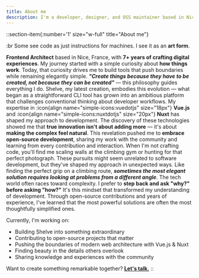 ```yaml
---
title: About me
description: I'm a developer, designer, and OSS maintainer based in Nice (France). I'm passionate about coding, design, and everything in between.
---
```


::section-item{:number='1' size="w-full" title="About me"}

:br
Some see code as just instructions for machines. I see it as an **art form**.

**Frontend Architect** based in Nice, France, with **7+ years of crafting digital experiences**. My journey started with
a simple curiosity about **how things work**. Today, that curiosity drives me to build tools that push boundaries
while remaining elegantly simple. _**"Create things because they have to be created, not because they can be
created"**_ — this philosophy guides everything I do. Shelve, my latest creation, embodies this evolution — what began
as a straightforward CLI tool has grown into an ambitious platform that challenges conventional thinking about developer
workflows. My expertise in :icon{align name="simple-icons:vuedotjs" size="18px"} **Vue.js** and 
:icon{align name="simple-icons:nuxtdotjs" size="20px"} **Nuxt** has shaped my approach to development. The discovery of these technologies
showed me that **true innovation isn't about adding more** — it's about **making the complex feel natural**. This
revelation pushed me to **embrace open-source development**, sharing my work with the community and learning from
every contribution and interaction. When I'm not crafting code, you'll find me scaling walls at the climbing gym or
hunting for that perfect photograph. These pursuits might seem unrelated to software development, but they've shaped my
approach in unexpected ways. Like finding the perfect grip on a climbing route,
_**sometimes the most elegant solution requires looking at problems from a different angle**_. The tech world often
races toward complexity. I prefer to **step back and ask "why?" before asking "how?"** It's this mindset that
transformed my understanding of development. Through open-source contributions and years of experience, I've learned
that the most powerful solutions are often the most thoughtfully simplified ones.

Currently, I'm working on:

- Building Shelve into something extraordinary
- Contributing to open-source projects that matter
- Pushing the boundaries of modern web architecture with Vue.js & Nuxt
- Finding beauty in the details others overlook
- Sharing knowledge and experiences with the community

Want to create something remarkable together? [**Let's talk.**](/contact)
::
